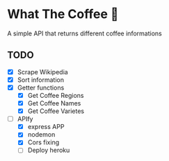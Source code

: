 # What The Coffee 🥄
A simple API that returns different coffee informations

## TODO
*   [x] Scrape Wikipedia
*   [x] Sort information
*   [x] Getter functions
    *   [x] Get Coffee Regions
    *   [x] Get Coffee Names
    *   [x] Get Coffee Varietes
*   [ ] APIfy
    *   [x] express APP
    *   [x] nodemon
    *   [x] Cors fixing
    *   [ ] Deploy heroku
